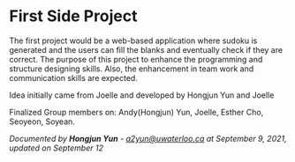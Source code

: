 # First Side Project
The first project would be a web-based application where sudoku is generated and the users can fill the blanks and eventually check if they are correct.
The purpose of this project to enhance the programming and structure designing skills. Also, the enhancement in team work and communication skills are expected.

Idea initially came from Joelle and developed by Hongjun Yun and Joelle

Finalized Group members on: Andy(Hongjun) Yun, Joelle, Esther Cho, Seoyeon, Soyean.

<i>Documented by <b>Hongjun Yun</b> - a2yun@uwaterloo.ca at September 9, 2021, updated on September 12</i>
